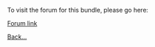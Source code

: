 To visit the forum for this bundle, please go here:

[Forum link](https://forums.plex.tv/discussion/126254)



[Back...](https://github.com/dagalufh/WebTools.bundle/wiki)